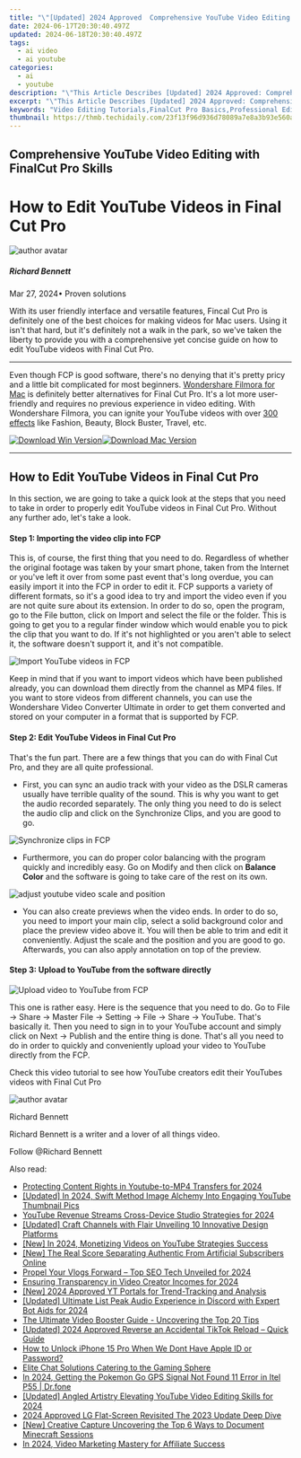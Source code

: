 ```yaml
---
title: "\"[Updated] 2024 Approved  Comprehensive YouTube Video Editing with FinalCut Pro Skills\""
date: 2024-06-17T20:30:40.497Z
updated: 2024-06-18T20:30:40.497Z
tags:
  - ai video
  - ai youtube
categories:
  - ai
  - youtube
description: "\"This Article Describes [Updated] 2024 Approved: Comprehensive YouTube Video Editing with FinalCut Pro Skills\""
excerpt: "\"This Article Describes [Updated] 2024 Approved: Comprehensive YouTube Video Editing with FinalCut Pro Skills\""
keywords: "Video Editing Tutorials,FinalCut Pro Basics,Professional Editing Tools,Advanced Media Production,YouTube Content Creation,Skillful Editing Techniques,Edit Mastery with ProEdit"
thumbnail: https://thmb.techidaily.com/23f13f96d936d78089a7e8a3b93e560ac0ab8587601498f32a131493f3f787f8.jpg
---
```


## Comprehensive YouTube Video Editing with FinalCut Pro Skills

# How to Edit YouTube Videos in Final Cut Pro

![author avatar](https://images.wondershare.com/filmora/article-images/richard-bennett.jpg)

##### Richard Bennett

 Mar 27, 2024• Proven solutions

With its user friendly interface and versatile features, Fincal Cut Pro is definitely one of the best choices for making videos for Mac users. Using it isn't that hard, but it's definitely not a walk in the park, so we've taken the liberty to provide you with a comprehensive yet concise guide on how to edit YouTube videos with Final Cut Pro.

---

Even though FCP is good software, there's no denying that it's pretty pricy and a little bit complicated for most beginners. [Wondershare Filmora for Mac](https://tools.techidaily.com/wondershare/filmora/download/) is definitely better alternatives for Final Cut Pro. It's a lot more user-friendly and requires no previous experience in video editing. With Wondershare Filmora, you can ignite your YouTube videos with over [300 effects](https://tools.techidaily.com/wondershare/filmora/download/) like Fashion, Beauty, Block Buster, Travel, etc.

[![Download Win Version](https://images.wondershare.com/filmora/guide/download-btn-win.jpg)](https://tools.techidaily.com/wondershare/filmora/download/)[![Download Mac Version](https://images.wondershare.com/filmora/guide/download-btn-mac.jpg)](https://tools.techidaily.com/wondershare/filmora/download/)

---

## How to Edit YouTube Videos in Final Cut Pro

In this section, we are going to take a quick look at the steps that you need to take in order to properly edit YouTube videos in Final Cut Pro. Without any further ado, let's take a look.

#### Step 1: Importing the video clip into FCP

This is, of course, the first thing that you need to do. Regardless of whether the original footage was taken by your smart phone, taken from the Internet or you've left it over from some past event that's long overdue, you can easily import it into the FCP in order to edit it. FCP supports a variety of different formats, so it's a good idea to try and import the video even if you are not quite sure about its extension. In order to do so, open the program, go to the File button, click on Import and select the file or the folder. This is going to get you to a regular finder window which would enable you to pick the clip that you want to do. If it's not highlighted or you aren't able to select it, the software doesn't support it, and it's not compatible.

![Import YouTube videos in FCP](https://images.wondershare.com/filmora/article-images/import-files-in-fcp.jpg)

Keep in mind that if you want to import videos which have been published already, you can download them directly from the channel as MP4 files. If you want to store videos from different channels, you can use the Wondershare Video Converter Ultimate in order to get them converted and stored on your computer in a format that is supported by FCP.

#### Step 2: Edit YouTube Videos in Final Cut Pro

That's the fun part. There are a few things that you can do with Final Cut Pro, and they are all quite professional.

* First, you can sync an audio track with your video as the DSLR cameras usually have terrible quality of the sound. This is why you want to get the audio recorded separately. The only thing you need to do is select the audio clip and click on the Synchronize Clips, and you are good to go.

![Synchronize clips in FCP](https://images.wondershare.com/filmora/article-images/sychronize-audio-clips-in-fcp.jpg)

* Furthermore, you can do proper color balancing with the program quickly and incredibly easy. Go on Modify and then click on **Balance Color** and the software is going to take care of the rest on its own.

![adjust youtube video scale and position](https://images.wondershare.com/filmora/article-images/flip-clips-in-fcp-2.png)

* You can also create previews when the video ends. In order to do so, you need to import your main clip, select a solid background color and place the preview video above it. You will then be able to trim and edit it conveniently. Adjust the scale and the position and you are good to go. Afterwards, you can also apply annotation on top of the preview.

#### Step 3: Upload to YouTube from the software directly

![Upload video to YouTube from FCP](https://images.wondershare.com/filmora/article-images/upload-to-youtube-from-fcp.jpg)

This one is rather easy. Here is the sequence that you need to do. Go to File -> Share -> Master File -> Setting -> File -> Share -> YouTube. That's basically it. Then you need to sign in to your YouTube account and simply click on Next -> Publish and the entire thing is done. That's all you need to do in order to quickly and conveniently upload your video to YouTube directly from the FCP.

Check this video tutorial to see how YouTube creators edit their YouTubes videos with Final Cut Pro

![author avatar](https://images.wondershare.com/filmora/article-images/richard-bennett.jpg)

Richard Bennett

Richard Bennett is a writer and a lover of all things video.

Follow @Richard Bennett


<ins class="adsbygoogle"
     style="display:block"
     data-ad-format="autorelaxed"
     data-ad-client="ca-pub-7571918770474297"
     data-ad-slot="1223367746"></ins>



<ins class="adsbygoogle"
     style="display:block"
     data-ad-client="ca-pub-7571918770474297"
     data-ad-slot="8358498916"
     data-ad-format="auto"
     data-full-width-responsive="true"></ins>

<span class="atpl-alsoreadstyle">Also read:</span>
<div><ul>
<li><a href="https://youtube-lab.techidaily.com/cting-content-rights-in-youtube-to-mp4-transfers-for-2024/"><u>Protecting Content Rights in Youtube-to-MP4 Transfers for 2024</u></a></li>
<li><a href="https://youtube-lab.techidaily.com/ed-in-2024-swift-method-image-alchemy-into-engaging-youtube-thumbnail-pics/"><u>[Updated] In 2024, Swift Method  Image Alchemy Into Engaging YouTube Thumbnail Pics</u></a></li>
<li><a href="https://youtube-lab.techidaily.com/be-revenue-streams-cross-device-studio-strategies-for-2024/"><u>YouTube Revenue Streams  Cross-Device Studio Strategies for 2024</u></a></li>
<li><a href="https://youtube-lab.techidaily.com/ed-craft-channels-with-flair-unveiling-10-innovative-design-platforms/"><u>[Updated] Craft Channels with Flair  Unveiling 10 Innovative Design Platforms</u></a></li>
<li><a href="https://youtube-lab.techidaily.com/n-2024-monetizing-videos-on-youtube-strategies-success/"><u>[New] In 2024, Monetizing Videos on YouTube  Strategies Success</u></a></li>
<li><a href="https://youtube-lab.techidaily.com/he-real-score-separating-authentic-from-artificial-subscribers-online/"><u>[New] The Real Score  Separating Authentic From Artificial Subscribers Online</u></a></li>
<li><a href="https://youtube-lab.techidaily.com/l-your-vlogs-forward-top-seo-tech-unveiled-for-2024/"><u>Propel Your Vlogs Forward – Top SEO Tech Unveiled for 2024</u></a></li>
<li><a href="https://youtube-lab.techidaily.com/ing-transparency-in-video-creator-incomes-for-2024/"><u>Ensuring Transparency in Video Creator Incomes for 2024</u></a></li>
<li><a href="https://youtube-lab.techidaily.com/024-approved-yt-portals-for-trend-tracking-and-analysis/"><u>[New] 2024 Approved  YT Portals for Trend-Tracking and Analysis</u></a></li>
<li><a href="https://discord-videos.techidaily.com/updated-ultimate-list-peak-audio-experience-in-discord-with-expert-bot-aids-for-2024/"><u>[Updated] Ultimate List  Peak Audio Experience in Discord with Expert Bot Aids for 2024</u></a></li>
<li><a href="https://youtube-clips.techidaily.com/the-ultimate-video-booster-guide-uncovering-the-top-20-tips/"><u>The Ultimate Video Booster Guide - Uncovering the Top 20 Tips</u></a></li>
<li><a href="https://tiktok-clips.techidaily.com/updated-2024-approved-reverse-an-accidental-tiktok-reload-quick-guide/"><u>[Updated] 2024 Approved  Reverse an Accidental TikTok Reload – Quick Guide</u></a></li>
<li><a href="https://apple-account.techidaily.com/how-to-unlock-iphone-15-pro-when-we-dont-have-apple-id-or-password-by-drfone-ios/"><u>How to Unlock iPhone 15 Pro When We Dont Have Apple ID or Password?</u></a></li>
<li><a href="https://audio-editing.techidaily.com/elite-chat-solutions-catering-to-the-gaming-sphere/"><u>Elite Chat Solutions Catering to the Gaming Sphere</u></a></li>
<li><a href="https://android-location.techidaily.com/in-2024-getting-the-pokemon-go-gps-signal-not-found-11-error-in-itel-p55-drfone-by-drfone-virtual/"><u>In 2024, Getting the Pokemon Go GPS Signal Not Found 11 Error in Itel P55 | Dr.fone</u></a></li>
<li><a href="https://facebook-video-footage.techidaily.com/updated-angled-artistry-elevating-youtube-video-editing-skills-for-2024/"><u>[Updated] Angled Artistry  Elevating YouTube Video Editing Skills for 2024</u></a></li>
<li><a href="https://extra-approaches.techidaily.com/2024-approved-lg-flat-screen-revisited-the-2023-update-deep-dive/"><u>2024 Approved  LG Flat-Screen Revisited  The 2023 Update Deep Dive</u></a></li>
<li><a href="https://screen-mirroring-recording.techidaily.com/new-creative-capture-uncovering-the-top-6-ways-to-document-minecraft-sessions/"><u>[New] Creative Capture  Uncovering the Top 6 Ways to Document Minecraft Sessions</u></a></li>
<li><a href="https://eaxpv-info.techidaily.com/in-2024-video-marketing-mastery-for-affiliate-success/"><u>In 2024, Video Marketing Mastery for Affiliate Success</u></a></li>
</ul></div>
